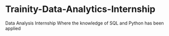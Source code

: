 # Trainity-Data-Analytics-Internship
Data Analysis Internship Where the knowledge of SQL and Python has been applied
